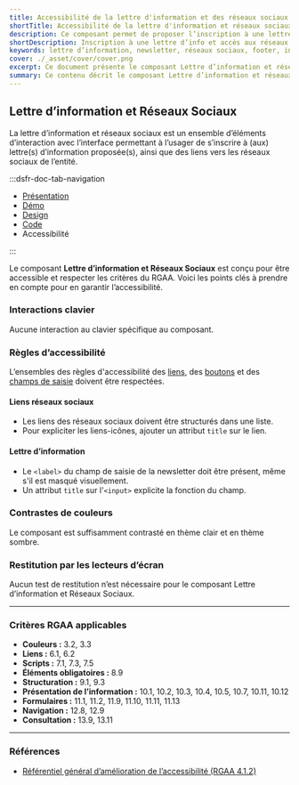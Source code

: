 ```yaml
---
title: Accessibilité de la lettre d'information et des réseaux sociaux
shortTitle: Accessibilité de la lettre d'information et réseaux sociaux
description: Ce composant permet de proposer l’inscription à une lettre d’information et de diriger vers les réseaux sociaux de l’entité.
shortDescription: Inscription à une lettre d’info et accès aux réseaux sociaux.
keywords: lettre d’information, newsletter, réseaux sociaux, footer, interface, composant, design system, RGPD, accessibilité, usager
cover: ./_asset/cover/cover.png
excerpt: Ce document présente le composant Lettre d’information et réseaux sociaux, destiné à favoriser l’abonnement et la consultation des comptes sociaux, avec recommandations d’intégration et règles éditoriales.
summary: Ce contenu décrit le composant Lettre d’information et réseaux sociaux, conçu pour permettre aux usagers de s’abonner à une ou plusieurs lettres d’information et de consulter les réseaux sociaux de l’entité. Il précise les recommandations d’intégration, notamment sa position dans la page, et les consignes éditoriales telles que l’adaptation du message selon le contexte ou les mentions relatives à l’utilisation des données personnelles. Ce guide s’adresse aux équipes chargées de la conception éditoriale et technique des sites web publics.
---
```


## Lettre d’information et Réseaux Sociaux

La lettre d’information et réseaux sociaux est un ensemble d’éléments d’interaction avec l’interface permettant à l’usager de s’inscrire à (aux) lettre(s) d’information proposée(s), ainsi que des liens vers les réseaux sociaux de l’entité.

:::dsfr-doc-tab-navigation

- [Présentation](../index.md)
- [Démo](../demo/index.md)
- [Design](../design/index.md)
- [Code](../code/index.md)
- Accessibilité

:::

Le composant **Lettre d’information et Réseaux Sociaux** est conçu pour être accessible et respecter les critères du RGAA. Voici les points clés à prendre en compte pour en garantir l’accessibilité.

### Interactions clavier

Aucune interaction au clavier spécifique au composant.

### Règles d’accessibilité

L’ensembles des règles d'accessibilité des [liens](../../../../input/_part/doc/accessibility/index.md), des [boutons](../../../../button/_part/doc/accessibility/index.md) et des [champs de saisie](../../../../input/_part/doc/accessibility/index.md) doivent être respectées.

#### Liens réseaux sociaux

- Les liens des réseaux sociaux doivent être structurés dans une liste.
- Pour expliciter les liens-icônes, ajouter un attribut `title` sur le lien.

#### Lettre d’information

- Le `<label>` du champ de saisie de la <span lang="en">newsletter</span> doit être présent, même s'il est masqué visuellement.
- Un attribut `title` sur l'`<input>` explicite la fonction du champ.

### Contrastes de couleurs

Le composant est suffisamment contrasté en thème clair et en thème sombre.

### Restitution par les lecteurs d’écran

Aucun test de restitution n’est nécessaire pour le composant Lettre d’information et Réseaux Sociaux.

---

### Critères RGAA applicables

- **Couleurs&nbsp;:** 3.2, 3.3
- **Liens&nbsp;:** 6.1, 6.2
- **Scripts&nbsp;:** 7.1, 7.3, 7.5
- **Éléments obligatoires&nbsp;:** 8.9
- **Structuration&nbsp;:** 9.1, 9.3
- **Présentation de l’information&nbsp;:** 10.1, 10.2, 10.3, 10.4, 10.5, 10.7, 10.11, 10.12
- **Formulaires&nbsp;:** 11.1, 11.2, 11.9, 11.10, 11.11, 11.13
- **Navigation&nbsp;:** 12.8, 12.9
- **Consultation&nbsp;:** 13.9, 13.11

---

### Références

- [Référentiel général d’amélioration de l’accessibilité (RGAA 4.1.2)](https://accessibilite.numerique.gouv.fr/methode/criteres-et-tests/)
